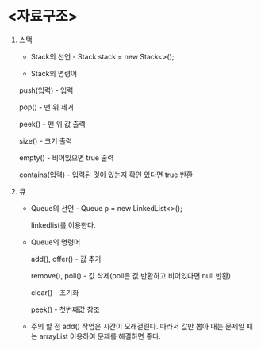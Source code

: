 # <자료구조>


1. 스택

   - Stack의 선언 - Stack<Integer> stack = new Stack<>();

    - Stack의 명령어
      
     push(입력) - 입력

     pop() - 맨 위 제거
   
     peek() - 맨 위 값 출력
   
     size() - 크기 출력
   
     empty() - 비어있으면 true 출력
   
     contains(입력) - 입력된 것이 있는지 확인 있다면 true 반환 

3. 큐

   - Queue의 선언 - Queue<Integer> p = new LinkedList<>();

      linkedlist를 이용한다.

   - Queue의 명령어

       add(), offer() - 값 추가
    
       remove(), poll() - 값 삭제(poll은 값 반환하고 비어있다면  null 반환)
    
       clear() - 초기화
    
       peek() - 첫번째값 참조

    - 주의 할 점 add() 작업은 시간이 오래걸린다. 따라서 값만 뽑아 내는 문제일 때는 arrayList 이용하여 문제를 해결하면 좋다.
